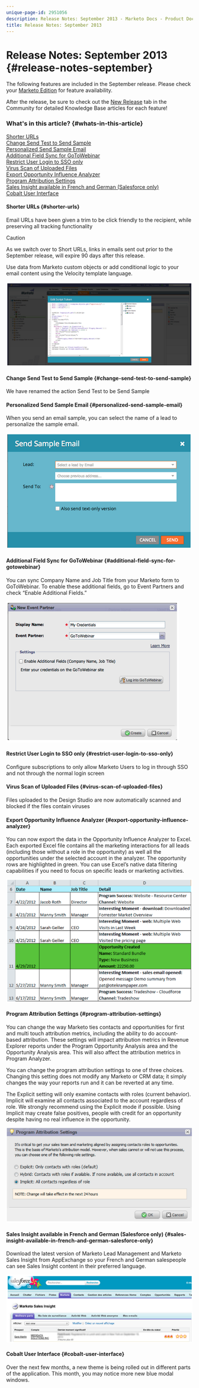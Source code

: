 ```yaml
---
unique-page-id: 2951056
description: Release Notes: September 2013 - Marketo Docs - Product Documentation
title: Release Notes: September 2013
---
```


# Release Notes: September 2013 {#release-notes-september}

The following features are included in the September release. Please check your [Marketo Edition](http://docs.marketo.com/display/docs/assets/pricing.php) for feature availability.

After the release, be sure to check out the [New Release](release-notes-december-2013.md) tab in the Community for detailed Knowledge Base articles for each feature!

### What's in this article? {#whats-in-this-article}

[Shorter URLs](#shorter-urls)  
[Change Send Test to Send Sample](#change-send-test-to-send-sample)  
[Personalized Send Sample Email](#personalized-send-sample-email)  
[Additional Field Sync for GoToWebinar](#additional-field-sync-for-gotowebinar)  
[Restrict User Login to SSO only](#restrict-user-login-to-sso-only)  
[Virus Scan of Uploaded Files](#virus-scan-of-uploaded-files)  
[Export Opportunity Influence Analyzer](#export-opportunity-influence-analyzer)  
[Program Attribution Settings](#program-attribution-settings)  
[Sales Insight available in French and German (Salesforce only)](#sales-insight-available-in-french-and-german-salesforce-only)  
[Cobalt User Interface](#cobalt-user-interface)

#### Shorter URLs {#shorter-urls}

Email URLs have been given a trim to be click friendly to the recipient, while preserving all tracking functionality

>[!CAUTION]
>
>As we switch over to Short URLs, links in emails sent out prior to the September release, will expire 90 days after this release.

Use data from Marketo custom objects or add conditional logic to your email content using the Velocity template language.

![](assets/image2014-9-22-17-3a10-3a56.png)

#### Change Send Test to Send Sample {#change-send-test-to-send-sample}

We have renamed the action Send Test to be Send Sample

#### Personalized Send Sample Email {#personalized-send-sample-email}

When you send an email sample, you can select the name of a lead to personalize the sample email.

![](assets/image2014-9-22-17-3a11-3a22.png)

#### Additional Field Sync for GoToWebinar {#additional-field-sync-for-gotowebinar}

You can sync Company Name and Job Title from your Marketo form to GoToWebinar. To enable these additional fields, go to Event Partners and check “Enable Additional Fields.”

![](assets/image2014-9-22-17-3a11-3a53.png)

#### Restrict User Login to SSO only {#restrict-user-login-to-sso-only}

Configure subscriptions to only allow Marketo Users to log in through SSO and not through the normal login screen

#### Virus Scan of Uploaded Files {#virus-scan-of-uploaded-files}

Files uploaded to the Design Studio are now automatically scanned and blocked if the files contain viruses

#### Export Opportunity Influence Analyzer {#export-opportunity-influence-analyzer}

You can now export the data in the Opportunity Influence Analyzer to Excel. Each exported Excel file contains all the marketing interactions for all leads (including those without a role in the opportunity) as well all the opportunities under the selected account in the analyzer. The opportunity rows are highlighted in green. You can use Excel’s native data filtering capabilities if you need to focus on specific leads or marketing activities.

![](assets/image2014-9-22-17-3a12-3a23.png)

#### Program Attribution Settings {#program-attribution-settings}

You can change the way Marketo ties contacts and opportunities for first and multi touch attribution metrics, including the ability to do account-based attribution. These settings will impact attribution metrics in Revenue Explorer reports under the Program Opportunity Analysis area and the Opportunity Analysis area. This will also affect the attribution metrics in Program Analyzer.

You can change the program attribution settings to one of three choices. Changing this setting does not modify any Marketo or CRM data; it simply changes the way your reports run and it can be reverted at any time.

The Explicit setting will only examine contacts with roles (current behavior). Implicit will examine all contacts associated to the account regardless of role. We strongly recommend using the Explicit mode if possible. Using Implicit may create false positives, people with credit for an opportunity despite having no real influence in the opportunity.

![](assets/image2014-9-22-17-3a12-3a43.png)

#### Sales Insight available in French and German (Salesforce only) {#sales-insight-available-in-french-and-german-salesforce-only}

Download the latest version of Marketo Lead Management and Marketo Sales Insight from AppExchange so your French and German salespeople can see Sales Insight content in their preferred language.

![](assets/image2014-9-22-17-3a13-3a12.png)

#### Cobalt User Interface {#cobalt-user-interface}

Over the next few months, a new theme is being rolled out in different parts of the application. This month, you may notice more new blue modal windows.
